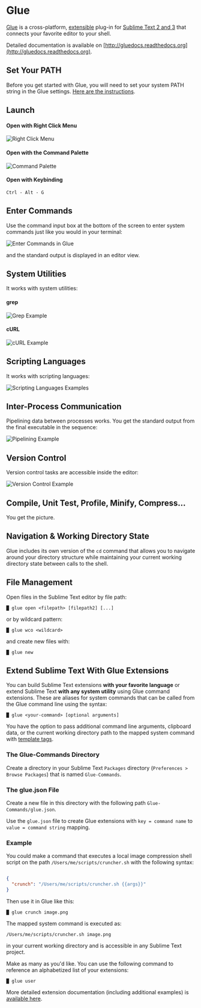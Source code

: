Glue
====

[Glue](https://github.com/chrissimpkins/glue) is a cross-platform, [extensible](http://gluedocs.readthedocs.org/en/latest/extend-glue.html) plug-in for [Sublime Text 2 and 3](http://www.sublimetext.com/) that connects your favorite editor to your shell.

Detailed documentation is available on [http://gluedocs.readthedocs.org](http://gluedocs.readthedocs.org).

## Set Your PATH

Before you get started with Glue, you will need to set your system PATH string in the Glue settings. [Here are the instructions](http://gluedocs.readthedocs.org/en/latest/install.html#set-your-path).

## Launch

#### Open with Right Click Menu

![Right Click Menu](http://gluedocs.readthedocs.org/en/latest/_images/popup-open-glue.png "Open Glue with the Right Click Menu")

#### Open with the Command Palette

![Command Palette](http://gluedocs.readthedocs.org/en/latest/_images/command-palette-open.png "Open Glue with Command Palette")

#### Open with Keybinding

```
Ctrl - Alt - G
```

## Enter Commands

Use the command input box at the bottom of the screen to enter system commands just like you would in your terminal:

![Enter Commands in Glue](http://gluedocs.readthedocs.org/en/latest/_images/command-entry-example.png "Command Entry with Glue")

and the standard output is displayed in an editor view.

## System Utilities

It works with system utilities:

#### grep

![Grep Example](http://gluedocs.readthedocs.org/en/latest/_images/grep-example.png "Grep Example")

#### cURL

![cURL Example](http://gluedocs.readthedocs.org/en/latest/_images/curl-example.png "cURL Example")

## Scripting Languages

It works with scripting languages:

![Scripting Languages Examples](http://gluedocs.readthedocs.org/en/latest/_images/scripting-language-example.png "Scripting Languages Examples")

## Inter-Process Communication

Pipelining data between processes works.  You get the standard output from the final executable in the sequence:

![Pipelining Example](http://gluedocs.readthedocs.org/en/latest/_images/pipelining-examples.png "Pipelining Example")

## Version Control

Version control tasks are accessible inside the editor:

![Version Control Example](http://gluedocs.readthedocs.org/en/latest/_images/git-example.png "Version Control Example")

## Compile, Unit Test, Profile, Minify, Compress...

You get the picture.

## Navigation & Working Directory State

Glue includes its own version of the `cd` command that allows you to navigate around your directory structure while maintaining your current working directory state between calls to the shell.

## File Management

Open files in the Sublime Text editor by file path:

```
█ glue open <filepath> [filepath2] [...]
```

or by wildcard pattern:

```
█ glue wco <wildcard>
```

and create new files with:

```
█ glue new
```

## Extend Sublime Text With Glue Extensions

You can build Sublime Text extensions **with your favorite language** or extend Sublime Text **with any system utility** using Glue command extensions.  These are aliases for system commands that can be called from the Glue command line using the syntax:

```
█ glue <your-command> [optional arguments]
```

You have the option to pass additional command line arguments, clipboard data, or the current working directory path to the mapped system command with [template tags](http://gluedocs.readthedocs.org/en/latest/extend-glue.html#define-your-command-extensions).

### The Glue-Commands Directory

Create a directory in your Sublime Text `Packages` directory (`Preferences > Browse Packages`) that is named `Glue-Commands`.

### The glue.json File

Create a new file in this directory with the following path `Glue-Commands/glue.json`.

Use the `glue.json` file to create Glue extensions with `key = command name` to `value = command string` mapping.

### Example

You could make a command that executes a local image compression shell script on the path `/Users/me/scripts/cruncher.sh` with the following syntax:

``` json

{
  "crunch": "/Users/me/scripts/cruncher.sh {{args}}"
}
```

Then use it in Glue like this:

```
█ glue crunch image.png
```

The mapped system command is executed as:

```
/Users/me/scripts/cruncher.sh image.png
```

in your current working directory and is accessible in any Sublime Text project.

Make as many as you'd like.  You can use the following command to reference an alphabetized list of your extensions:

```
█ glue user
```

More detailed extension documentation (including additional examples) is [available here](http://gluedocs.readthedocs.org/en/latest/extend-glue.html).



